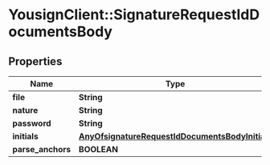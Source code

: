 # YousignClient::SignatureRequestIdDocumentsBody

## Properties
Name | Type | Description | Notes
------------ | ------------- | ------------- | -------------
**file** | **String** | Binary file | 
**nature** | **String** |  | 
**password** | **String** |  | [optional] 
**initials** | [**AnyOfsignatureRequestIdDocumentsBodyInitials**](AnyOfsignatureRequestIdDocumentsBodyInitials.md) |  | [optional] 
**parse_anchors** | **BOOLEAN** |  | [optional] 

